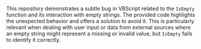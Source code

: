 This repository demonstrates a subtle bug in VBScript related to the `IsEmpty` function and its interaction with empty strings.  The provided code highlights the unexpected behavior and offers a solution to avoid it.  This is particularly relevant when dealing with user input or data from external sources where an empty string might represent a missing or invalid value, but `IsEmpty` fails to identify it correctly.